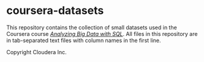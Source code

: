 # coursera-datasets
This repository contains the collection of small datasets used in the Coursera course [*Analyzing Big Data with SQL*](https://www.coursera.org/learn/cloudera-big-data-analysis-sql-queries/). All files in this repository are in tab-separated text files with column names in the first line.

Copyright Cloudera Inc.
